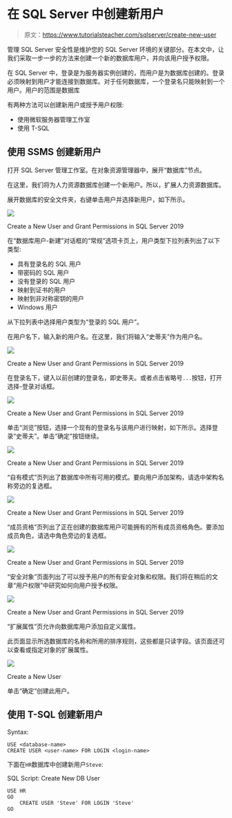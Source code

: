 # 在 SQL Server 中创建新用户

> 原文：<https://www.tutorialsteacher.com/sqlserver/create-new-user>

管理 SQL Server 安全性是维护您的 SQL Server 环境的关键部分。在本文中，让我们采取一步一步的方法来创建一个新的数据库用户，并向该用户授予权限。

在 SQL Server 中，登录是为服务器实例创建的，而用户是为数据库创建的。登录必须映射到用户才能连接到数据库。对于任何数据库，一个登录名只能映射到一个用户。用户的范围是数据库

有两种方法可以创建新用户或授予用户权限:

*   使用微软服务器管理工作室
*   使用 T-SQL

## 使用 SSMS 创建新用户

打开 SQL Server 管理工作室。在对象资源管理器中，展开“数据库”节点。

在这里，我们将为人力资源数据库创建一个新用户。所以，扩展人力资源数据库。

展开数据库的安全文件夹，右键单击用户并选择新用户，如下所示。

[![](img/294b510dc046a77fb1b254d746ed0025.png)](../../Content/images/sqlserver/create-user1.png) 

Create a New User and Grant Permissions in SQL Server 2019



在“数据库用户-新建”对话框的“常规”选项卡页上，用户类型下拉列表列出了以下类型:

*   具有登录名的 SQL 用户
*   带密码的 SQL 用户
*   没有登录的 SQL 用户
*   映射到证书的用户
*   映射到非对称密钥的用户
*   Windows 用户

从下拉列表中选择用户类型为“登录的 SQL 用户”。

在用户名下，输入新的用户名。在这里，我们将输入“史蒂夫”作为用户名。

[![](img/721d8f5d967d79034fdebdd0eeff6ffc.png)](../../Content/images/sqlserver/create-user2.png) 

Create a New User and Grant Permissions in SQL Server 2019



在登录名下，键入以前创建的登录名，即史蒂夫。或者点击省略号`...`按钮，打开选择-登录对话框。

[![](img/2f1611d680d7ee38b99958090abe2e94.png)](../../Content/images/sqlserver/create-user3.png) 

Create a New User and Grant Permissions in SQL Server 2019



单击“浏览”按钮，选择一个现有的登录名与该用户进行映射，如下所示。选择登录“史蒂夫”。单击“确定”按钮继续。

[![](img/ce2b571e04a2d177f53fe35529d6e3cd.png)](../../Content/images/sqlserver/create-user4.png) 

Create a New User and Grant Permissions in SQL Server 2019



“自有模式”页列出了数据库中所有可用的模式。要向用户添加架构，请选中架构名称旁边的复选框。

[![](img/33cb0a7d006376ccbbc96f2965d7f8c6.png)](../../Content/images/sqlserver/create-user5.png) 

Create a New User and Grant Permissions in SQL Server 2019



“成员资格”页列出了正在创建的数据库用户可能拥有的所有成员资格角色。要添加成员角色，请选中角色旁边的复选框。

[![](img/e21f936cd6ef4097fad7ebdf9c2330c3.png)](../../Content/images/sqlserver/create-user6.png) 

Create a New User and Grant Permissions in SQL Server 2019



“安全对象”页面列出了可以授予用户的所有安全对象和权限。我们将在稍后的文章“用户权限”中研究如何向用户授予权限。

[![](img/9abbc0cbf1b2b83be8f463ba8400a142.png)](../../Content/images/sqlserver/create-user7.png) 

Create a New User and Grant Permissions in SQL Server 2019



“扩展属性”页允许向数据库用户添加自定义属性。

此页面显示所选数据库的名称和所用的排序规则，这些都是只读字段。该页面还可以查看或指定对象的扩展属性。

[![](img/f718f8000dd54a5a6e65ef2be8a5024b.png)](../../Content/images/sqlserver/create-user8.png) 

Create a New User



单击“确定”创建此用户。

## 使用 T-SQL 创建新用户

Syntax: 

```
USE <database-name>
CREATE USER <user-name> FOR LOGIN <login-name> 
```

下面在`HR`数据库中创建新用户`Steve`:

SQL Script: Create New DB User 

```
USE HR 
GO 
    CREATE USER 'Steve' FOR LOGIN 'Steve' 
GO 
```

